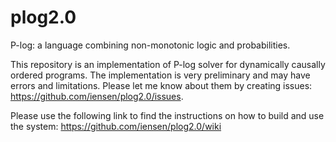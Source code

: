 plog2.0
=======

P-log: a language combining non-monotonic logic and probabilities.

This repository is an implementation of P-log solver for dynamically causally ordered programs.
The implementation is very preliminary and may have errors and limitations. 
Please let me know about them by creating issues:
https://github.com/iensen/plog2.0/issues.

Please use the following link to find the instructions on how to build and use the system:
https://github.com/iensen/plog2.0/wiki
